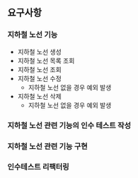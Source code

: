 ## 요구사항
### 지하철 노선 기능
- 지하철 노선 생성
- 지하철 노선 목록 조회
- 지하철 노선 조회
- 지하철 노선 수정
    - 지하철 노선 없을 경우 예외 발생  
- 지하철 노선 삭제
    - 지하철 노선 없을 경우 예외 발생

### 지하철 노선 관련 기능의 인수 테스트 작성

### 지하철 노선 관련 기능 구현

### 인수테스트 리팩터링
